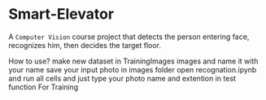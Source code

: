 # Smart-Elevator
A `Computer Vision` course project that detects the person entering face, recognizes him, then decides the target floor.

How to use?
make new dataset in TrainingImages images and name it with your name
save your input photo in images folder
open recognation.ipynb and run all cells and just type your photo name and extention in test function
For Training

